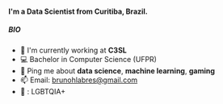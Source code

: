 #### I'm a Data Scientist from Curitiba, Brazil.

##### BIO

- 🏢 I'm currently working at **C3SL**
- :computer: Bachelor in Computer Science (UFPR)
- 💬 Ping me about **data science**, **machine learning**, **gaming**
- 📫 Email: [brunohlabres@gmail.com](brunohlabres@gmail.com)
- :rainbow: : LGBTQIA+
